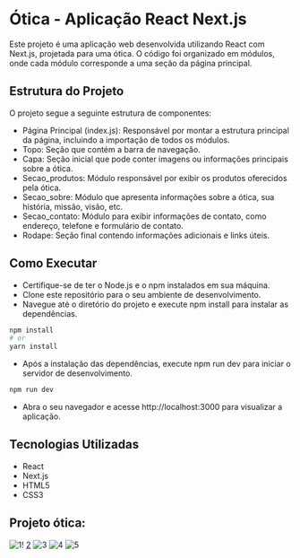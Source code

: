 # Ótica - Aplicação React Next.js

Este projeto é uma aplicação web desenvolvida utilizando React com Next.js, projetada para uma ótica. O código foi organizado em módulos, onde cada módulo corresponde a uma seção da página principal.

## Estrutura do Projeto
O projeto segue a seguinte estrutura de componentes:

- Página Principal (index.js): Responsável por montar a estrutura principal da página, incluindo a importação de todos os módulos.
- Topo: Seção que contém a barra de navegação.
- Capa: Seção inicial que pode conter imagens ou informações principais sobre a ótica.
- Secao_produtos: Módulo responsável por exibir os produtos oferecidos pela ótica.
- Secao_sobre: Módulo que apresenta informações sobre a ótica, sua história, missão, visão, etc.
- Secao_contato: Módulo para exibir informações de contato, como endereço, telefone e formulário de contato.
- Rodape: Seção final contendo informações adicionais e links úteis.

## Como Executar

- Certifique-se de ter o Node.js e o npm instalados em sua máquina.
- Clone este repositório para o seu ambiente de desenvolvimento.
- Navegue até o diretório do projeto e execute npm install para instalar as dependências.

```bash
npm install
# or
yarn install
```

- Após a instalação das dependências, execute npm run dev para iniciar o servidor de desenvolvimento.

```bash
npm run dev
```

- Abra o seu navegador e acesse http://localhost:3000 para visualizar a aplicação.

## Tecnologias Utilizadas

- React
- Next.js
- HTML5
- CSS3

## Projeto ótica: 

![1](https://github.com/alands1999/Projeto-otica/assets/150439841/a86019e6-7213-4026-82f5-cf1e59c17d34)!
[2](https://github.com/alands1999/Projeto-otica/assets/150439841/030e72b4-2a4e-4dc8-9f47-c0cc93bd603e)
![3](https://github.com/alands1999/Projeto-otica/assets/150439841/bd102a13-fdba-4d09-bceb-4b4fad15ddad)
![4](https://github.com/alands1999/Projeto-otica/assets/150439841/2a6655df-fcfe-489d-a0d7-c3e3da4b2644)
![5](https://github.com/alands1999/Projeto-otica/assets/150439841/1520dc25-e0fb-4790-a0f4-cb74c343c801)



